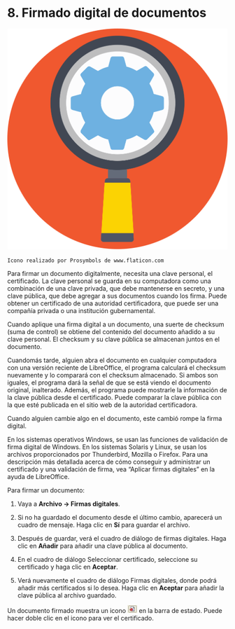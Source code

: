 
# 8. Firmado digital de documentos
![](img/configuration.svg)

    Icono realizado por Prosymbols de www.flaticon.com


Para firmar un documento digitalmente, necesita una clave personal, el certificado. La clave personal se guarda en su computadora como una combinación de una clave privada, que debe mantenerse en secreto, y una clave pública, que debe agregar a sus documentos cuando los firma. Puede obtener un certificado de una autoridad certificadora, que puede ser una compañía privada o una institución gubernamental.

Cuando aplique una firma digital a un documento, una suerte de checksum (suma de control) se obtiene del contenido del documento añadido a su clave personal. El checksum y su clave pública se almacenan juntos en el documento. 

Cuandomás tarde, alguien abra el documento en cualquier computadora con una versión reciente de LibreOffice, el programa calculará el checksum nuevamente y lo comparará con el checksum almacenado. Si ambos son iguales, el programa dará la señal de que se está viendo el documento original, inalterado. Además, el programa puede mostrarle la información de la clave pública desde el certificado. Puede comparar la clave pública con la que esté publicada en el sitio web de la autoridad certificadora.

Cuando alguien cambie algo en el documento, este cambió rompe la firma digital.

En los sistemas operativos Windows, se usan las funciones de validación de firma digital de Windows. En los sistemas Solaris y Linux, se usan los archivos proporcionados por Thunderbird, Mozilla o Firefox. Para una descripción más detallada acerca de cómo conseguir y administrar un certificado y una validación de firma, vea “Aplicar firmas digitales” en la ayuda de LibreOffice.

Para firmar un documento:

1. Vaya a **Archivo → Firmas digitales**.

1. Si no ha guardado el documento desde el último cambio, aparecerá un cuadro de mensaje. Haga clic en **Sí** para guardar el archivo.

1. Después de guardar, verá el cuadro de diálogo de firmas digitales. Haga clic en **Añadir** para añadir una clave pública al documento.

1. En el cuadro de diálogo Seleccionar certificado, seleccione su certificado y haga clic en **Aceptar**. 

1. Verá nuevamente el cuadro de diálogo Firmas digitales, donde podrá añadir más certificados si lo desea. Haga clic en **Aceptar** para añadir la clave pública al archivo guardado.



Un documento firmado muestra un icono ![](https://raw.githubusercontent.com/catedu/libreOffice-la-suite-ofimatica-libre/master/img/image18.png) en la barra de estado. Puede hacer doble clic en el icono para ver el certificado.
